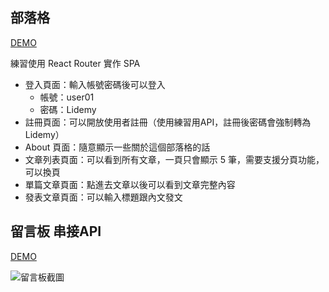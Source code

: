 ## 部落格
[DEMO](https://yuniniwu.github.io/blog/)

練習使用 React Router 實作 SPA

- 登入頁面：輸入帳號密碼後可以登入
  - 帳號：user01
  - 密碼：Lidemy
- 註冊頁面：可以開放使用者註冊（使用練習用API，註冊後密碼會強制轉為 Lidemy）
- About 頁面：隨意顯示一些關於這個部落格的話
- 文章列表頁面：可以看到所有文章，一頁只會顯示 5 筆，需要支援分頁功能，可以換頁
- 單篇文章頁面：點進去文章以後可以看到文章完整內容
- 發表文章頁面：可以輸入標題跟內文發文

## 留言板 串接API

[DEMO](https://yuniniwu.github.io/blog/#/message)

<img width="ˋ240" alt="留言板截圖" src="https://user-images.githubusercontent.com/20063249/115719113-5de72b00-a3ae-11eb-8f21-b9357254dc4d.png">
